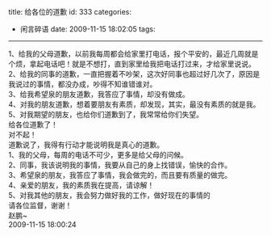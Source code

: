 title: 给各位的道歉
id: 333
categories:
  - 闲言碎语
date: 2009-11-15 18:02:05
tags:
---

1、给我的父母道歉，以前我每周都会给家里打电话，报个平安的，最近几周就是个烦，拿起电话吧！就是不想打，直到家里给我把电话打过来，才给家里说说。
</br>2、给我的同事的道歉，一直把握着不吵架，这次好同事也超过好几次了，原因是我说过的事情，都没办成，吵得不知谁错谁对。
</br>3、给我希望泉的朋友道歉，我答应了事情，却没有做成。
</br>4、对我的朋友道歉，想着要朋友有素质，却发现，其实，最没有素质的就是我。
</br>5、对我期望的朋友，也给你们道歉到了，我常常给你们失望。
</br>给各位道歉了！
</br>对不起！
</br>道歉说了，我得有行动才能说明我是真心的道歉。
</br>1、我的父母，每周的电话不可少，更多是给父母的问候。
</br>2、同事，我该说明我的事情，我要从自己的身上找错误，愉快的合作。
</br>3、希望泉的朋友，我答应了事情，我会做完的，而且要有质量的做完。
</br>4、亲爱的朋友，我的素质我在提高，请谅解！
</br>5、对我其他的朋友，我会努力做好我的工作，做好现在的事情的
</br>请各位监督，谢谢！
</br>赵鹏~
</br>2009-11-15 18:00:24